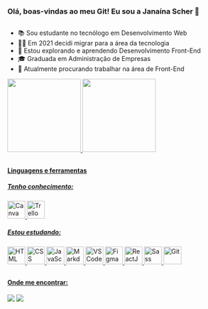 ### Olá, boas-vindas ao meu Git! Eu sou a Janaína Scher  👋

##

- 📚 Sou estudante no tecnólogo em Desenvolvimento Web
- 👩‍💻 Em 2021 decidi migrar para a área da tecnologia
- 🌱 Estou explorando e aprendendo Desenvolvimento Front-End
- 🎓 Graduada em Administração de Empresas
- 🔭 Atualmente procurando trabalhar na área de Front-End

<div>
  <a href="https://github.com/janascher">
  <img height="165em" src="https://github-readme-stats.vercel.app/api?username=janascher&show_icons=true&theme=dracula&include_all_commits=true&count_private=true"/>
  <img height="165em" src="https://github-readme-stats.vercel.app/api/top-langs/?username=janascher&layout=compact&langs_count=7&theme=dracula"/>
</div>
  
##

#### Linguagens e ferramentas
  
##### Tenho conhecimento:
  
  <div>
    <img alt="Canva" height="40" width="40" src="https://cdn.jsdelivr.net/gh/devicons/devicon/icons/canva/canva-original.svg" />
    <img alt="Trello" height="40" width="40" src="https://cdn.jsdelivr.net/gh/devicons/devicon/icons/trello/trello-plain.svg" />
  </div>
  
##### Estou estudando:
  
  <div>
    <img alt="HTML" height="40" width="40" src="https://cdn.jsdelivr.net/gh/devicons/devicon/icons/html5/html5-original.svg" />
    <img alt="CSS" height="40" width="40" src="https://cdn.jsdelivr.net/gh/devicons/devicon/icons/css3/css3-original.svg" />
    <img alt="JavaScript" height="40" width="40" src="https://cdn.jsdelivr.net/gh/devicons/devicon/icons/javascript/javascript-plain.svg" />
    <img alt="Markdown" height="40" width="40" src="https://cdn.jsdelivr.net/gh/devicons/devicon/icons/markdown/markdown-original.svg" />
    <img alt="VS Code" height="40" width="40" src="https://cdn.jsdelivr.net/gh/devicons/devicon/icons/vscode/vscode-original.svg" />
    <img alt="Figma" height="40" width="40" src="https://cdn.jsdelivr.net/gh/devicons/devicon/icons/figma/figma-original.svg" />
    <img alt="ReactJS" height="40" width="40" src="https://cdn.jsdelivr.net/gh/devicons/devicon/icons/react/react-original.svg" />
    <img alt="Sass" height="40" width="40" src="https://cdn.jsdelivr.net/gh/devicons/devicon/icons/sass/sass-original.svg" />
    <img alt="Git" height="40" width="40" src="https://cdn.jsdelivr.net/gh/devicons/devicon/icons/git/git-original.svg" />
  </div>
  
 ##
  
#### Onde me encontrar:
  
<div> 
  <a href = "mailto:janainascher@protonmail.com"><img src="https://img.shields.io/badge/ProtonMail-8B89CC?style=for-the-badge&logo=protonmail&logoColor=white" target="_blank"></a>
  <a href="https://www.linkedin.com/in/janainascher/" target="_blank"><img src="https://img.shields.io/badge/LinkedIn-0077B5?style=for-the-badge&logo=linkedin&logoColor=white" target="_blank"></a>
</div>

